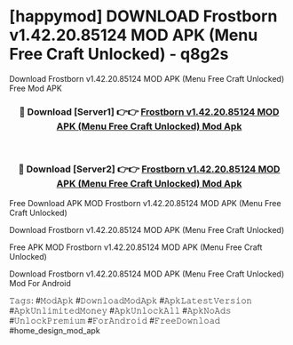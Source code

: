 # [happymod] DOWNLOAD Frostborn v1.42.20.85124 MOD APK (Menu Free Craft Unlocked) - q8g2s
Download Frostborn v1.42.20.85124 MOD APK (Menu Free Craft Unlocked) Free Mod APK

<div align="center">
<h3>🔴 Download [Server1] 👉👉 <a href="https://apk-comot.site?title=Frostborn_v1.42.20.85124_MOD_APK_(Menu_Free_Craft_Unlocked)">Frostborn v1.42.20.85124 MOD APK (Menu Free Craft Unlocked) Mod Apk</a></h3><br>

<h3>🔴 Download [Server2] 👉👉 <a href="https://apk-comot.site?title=Frostborn_v1.42.20.85124_MOD_APK_(Menu_Free_Craft_Unlocked)">Frostborn v1.42.20.85124 MOD APK (Menu Free Craft Unlocked) Mod Apk</a></h3>
</div>


Free Download APK MOD Frostborn v1.42.20.85124 MOD APK (Menu Free Craft Unlocked)

Download Frostborn v1.42.20.85124 MOD APK (Menu Free Craft Unlocked) 

Free APK MOD Frostborn v1.42.20.85124 MOD APK (Menu Free Craft Unlocked) 

Download Frostborn v1.42.20.85124 MOD APK (Menu Free Craft Unlocked) Mod For Android

𝚃𝚊𝚐𝚜: #𝙼𝚘𝚍𝙰𝚙𝚔 #𝙳𝚘𝚠𝚗𝚕𝚘𝚊𝚍𝙼𝚘𝚍𝙰𝚙𝚔 #𝙰𝚙𝚔𝙻𝚊𝚝𝚎𝚜𝚝𝚅𝚎𝚛𝚜𝚒𝚘𝚗 #𝙰𝚙𝚔𝚄𝚗𝚕𝚒𝚖𝚒𝚝𝚎𝚍𝙼𝚘𝚗𝚎𝚢 #𝙰𝚙𝚔𝚄𝚗𝚕𝚘𝚌𝚔𝙰𝚕𝚕 #𝙰𝚙𝚔𝙽𝚘𝙰𝚍𝚜 #𝚄𝚗𝚕𝚘𝚌𝚔𝙿𝚛𝚎𝚖𝚒𝚞𝚖 #𝙵𝚘𝚛𝙰𝚗𝚍𝚛𝚘𝚒𝚍 #𝙵𝚛𝚎𝚎𝙳𝚘𝚠𝚗𝚕𝚘𝚊𝚍 #home_design_mod_apk